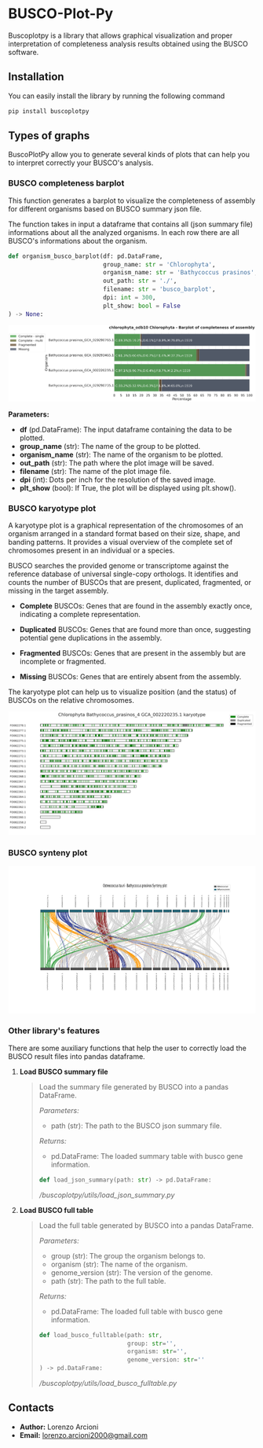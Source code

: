 # BUSCO-Plot-Py

Buscoplotpy is a library that allows graphical visualization and proper interpretation of completeness analysis results obtained using the BUSCO software.

## Installation

You can easily install the library by running the following command

```bash
pip install buscoplotpy
```

## Types of graphs

BuscoPlotPy allow you to generate several kinds of plots that can help you to interpret correctly your BUSCO's analysis.

### BUSCO completeness barplot

This function generates a barplot to visualize the completeness of assembly for different organisms based on BUSCO summary json file.

The function takes in input a dataframe that contains all (json summary file) informations about all the analyzed organisms. In each row there are all BUSCO's informations about the organism.


```python
def organism_busco_barplot(df: pd.DataFrame,
                           group_name: str = 'Chlorophyta',
                           organism_name: str = 'Bathycoccus prasinos',
                           out_path: str = './', 
                           filename: str = 'busco_barplot',
                           dpi: int = 300,
                           plt_show: bool = False
) -> None:
```

<p align="center">
<img src="./images/BUSCO_barplot_completeness.png">
</p>

**Parameters:**

- **df** (pd.DataFrame): The input dataframe containing the data to be plotted.
- **group_name** (str): The name of the group to be plotted.
- **organism_name** (str): The name of the organism to be plotted.
- **out_path** (str): The path where the plot image will be saved.
- **filename** (str): The name of the plot image file.
- **dpi** (int): Dots per inch for the resolution of the saved image.
- **plt_show** (bool): If True, the plot will be displayed using plt.show().


### BUSCO karyotype plot

A karyotype plot is a graphical representation of the chromosomes of an organism arranged in a standard format based on their size, shape, and banding patterns. It provides a visual overview of the complete set of chromosomes present in an individual or a species.

BUSCO searches the provided genome or transcriptome against the reference database of universal single-copy orthologs. It identifies and counts the number of BUSCOs that are present, duplicated, fragmented, or missing in the target assembly.

- **Complete** BUSCOs: Genes that are found in the assembly exactly once, indicating a complete representation.

- **Duplicated** BUSCOs: Genes that are found more than once, suggesting potential gene duplications in the assembly.

- **Fragmented** BUSCOs: Genes that are present in the assembly but are incomplete or fragmented.

- **Missing** BUSCOs: Genes that are entirely absent from the assembly.

The karyotype plot can help us to visualize position (and the status) of BUSCOs on the relative chromosomes.

<p align="center">
<img src="./images/karyoplot.png">
</p>


### BUSCO synteny plot

<p align="center">
<img src="./images/synteny.png" height=300px>
</p>

### Other library's features

There are some auxiliary functions that help the user to correctly load the BUSCO result files into pandas dataframe.

1) **Load BUSCO summary file**
    >Load the summary file generated by BUSCO into a pandas DataFrame.
    > 
    >*Parameters:*
    > - path (str): The path to the BUSCO json summary file.
    >     
    >*Returns:*
    > - pd.DataFrame: The loaded summary table with busco gene information.
    >```python
    >def load_json_summary(path: str) -> pd.DataFrame:
    >```
    >*/buscoplotpy/utils/load_json_summary.py*

2) **Load BUSCO full table**
    >Load the full table generated by BUSCO into a pandas DataFrame.
    >
    >*Parameters:*
    >
    >- group (str): The group the organism belongs to.
    >- organism (str): The name of the organism.
    >- genome_version (str): The version of the genome.
    >- path (str): The path to the full table.
    >    
    >*Returns:*
    >
    >- pd.DataFrame: The loaded full table with busco gene information.
    >
    >
    >
    >```python
    >def load_busco_fulltable(path: str, 
    >                          group: str='', 
    >                          organism: str='', 
    >                          genome_version: str=''
    >) -> pd.DataFrame:
    >```
    >*/buscoplotpy/utils/load_busco_fulltable.py*


## Contacts
- **Author:** Lorenzo Arcioni
- **Email:** lorenzo.arcioni2000@gmail.com
